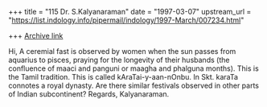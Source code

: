 +++
title = "115 Dr. S.Kalyanaraman"
date = "1997-03-07"
upstream_url = "https://list.indology.info/pipermail/indology/1997-March/007234.html"

+++
[Archive link](https://list.indology.info/pipermail/indology/1997-March/007234.html)

Hi,
A ceremial fast is observed by women when the sun passes from aquarius to pisces, praying
for the longevity of their husbands (the confluence of maaci and panguni  or maagha and phalguna months). This is the Tamil tradition. This is called kAraTai-y-aan-nOnbu. In Skt. karaTa connotes a royal dynasty.
Are there similar festivals observed in other parts of Indian subcontinent?
Regards, Kalyanaraman.





